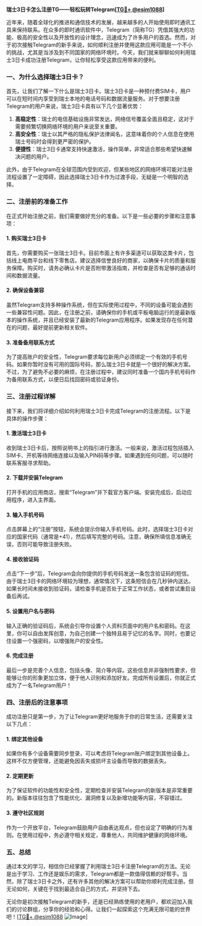 **瑞士3日卡怎么注册TG——轻松玩转Telegram[[TG💪+ @esim1088](https://t.me/s/esim1088)]**

近年来，随着全球化的推进和通信技术的发展，越来越多的人开始使用即时通讯工具来保持联系。在众多的即时通讯软件中，Telegram（简称TG）凭借其强大的功能、极高的安全性以及开放性的设计理念，迅速成为了许多用户的首选。然而，对于初次接触Telegram的新手来说，如何顺利注册并使用这款应用可能是一个不小的挑战，尤其是当涉及到不同国家的网络环境时。今天，我们就来聊聊如何利用瑞士3日卡成功注册Telegram，让你轻松享受这款应用带来的便利。

### 一、为什么选择瑞士3日卡？

首先，让我们了解一下什么是瑞士3日卡。瑞士3日卡是一种预付费SIM卡，用户可以在短时间内享受到瑞士本地的电话号码和数据流量服务。对于想要注册Telegram的用户来说，瑞士3日卡具有以下几个显著优势：

1. **高稳定性**：瑞士的电信基础设施非常发达，网络信号覆盖全面且稳定，这对于需要频繁切换网络环境的用户来说至关重要。
2. **高安全性**：瑞士以其严格的隐私保护法律闻名，这意味着你的个人信息在使用瑞士号码时会得到更严密的保护。
3. **便捷性**：瑞士3日卡通常支持快速激活，操作简单，非常适合那些希望快速解决问题的用户。

此外，由于Telegram在全球范围内受到欢迎，但某些地区的网络环境可能对注册流程设置了一定障碍，因此选择瑞士3日卡作为过渡手段，无疑是一个明智的选择。

### 二、注册前的准备工作

在正式开始注册之前，我们需要做好充分的准备。以下是一些必要的步骤和注意事项：

#### 1. 购买瑞士3日卡
首先，你需要购买一张瑞士3日卡。目前市面上有许多渠道可以获取这类卡片，包括线上电商平台和线下零售店。建议选择信誉良好的商家，以确保卡片的质量和服务保障。购买时，请务必确认卡片是否附带激活指南，并检查是否有足够的通话时间和数据流量。

#### 2. 确保设备兼容
虽然Telegram支持多种操作系统，但在实际使用过程中，不同的设备可能会遇到一些兼容性问题。因此，在注册之前，请确保你的手机或平板电脑运行的是最新版本的操作系统，并且已经安装了最新的Telegram应用程序。如果发现存在任何潜在的问题，最好提前更新相关软件。

#### 3. 准备备用联系方式
为了提高账户的安全性，Telegram要求每位新用户必须绑定一个有效的手机号码。如果你暂时没有可用的国际号码，那么瑞士3日卡就是一个很好的解决方案。不过，为了避免不必要的麻烦，在注册过程中，建议同时准备一个国内手机号码作为备用联系方式，以便日后找回密码或验证身份。

### 三、注册过程详解

接下来，我们将详细介绍如何利用瑞士3日卡完成Telegram的注册流程。以下是具体的操作步骤：

#### 1. 激活瑞士3日卡
收到瑞士3日卡后，按照说明书上的指引进行激活。一般来说，激活过程包括插入SIM卡、开机等待网络连接以及输入PIN码等步骤。如果遇到任何问题，可以随时联系客服寻求帮助。

#### 2. 下载并安装Telegram
打开手机的应用商店，搜索“Telegram”并下载官方客户端。安装完成后，启动应用程序，进入主界面。

#### 3. 输入手机号码
点击屏幕上的“注册”按钮，系统会提示你输入手机号码。此时，选择瑞士3日卡对应的国家代码（通常是+41），然后填写完整的号码。注意，确保所填信息准确无误，否则可能导致注册失败。

#### 4. 接收验证码
点击“下一步”后，Telegram会向你提供的手机号码发送一条包含验证码的短信。由于瑞士3日卡的网络环境较为理想，通常情况下，这条短信会在几秒钟内送达。如果长时间未接收到验证码，请检查手机是否处于正常工作状态，或者尝试重启设备后再试。

#### 5. 设置用户名与密码
输入正确的验证码后，系统会引导你设置个人资料页面中的用户名和密码。在这里，你可以自由发挥创意，为自己创建一个独特且易于记忆的名字。同时，也要记住设置一个强密码，以增强账户的安全性。

#### 6. 完成注册
最后一步是完善个人信息，包括头像、简介等内容。这些信息并非强制性要求，但能够让你的形象更加立体，便于他人识别和添加好友。完成所有设置后，你就正式成为了一名Telegram用户！

### 四、注册后的注意事项

成功注册只是第一步，为了让Telegram更好地服务于你的日常生活，还需要关注以下几点：

#### 1. 绑定其他设备
如果你有多个设备需要同步登录，可以考虑将Telegram账户绑定到其他设备上。这样不仅方便管理，还能避免因丢失或损坏主设备而导致的数据丢失。

#### 2. 定期更新
为了保证软件的功能性和安全性，定期检查并安装Telegram的新版本是非常重要的。新版本往往包含了性能优化、漏洞修复以及新增功能等内容，不容错过。

#### 3. 遵守社区规则
作为一个开放平台，Telegram鼓励用户自由表达观点，但也设定了明确的行为准则。在使用过程中，务必遵守相关规定，尊重他人，共同维护健康的网络环境。

### 五、总结

通过本文的学习，相信你已经掌握了利用瑞士3日卡注册Telegram的方法。无论是出于学习、工作还是娱乐的需求，Telegram都是一款值得信赖的好帮手。当然，除了瑞士3日卡之外，还有许多其他的解决方案可以帮助你顺利完成注册。但无论如何，关键在于找到最适合自己的方式，并坚持下去。

无论你是初次接触Telegram的新手，还是已经熟练使用的老用户，都欢迎加入我们的讨论群组，分享你的经验和心得。让我们一起探索这个充满无限可能的世界吧！[[TG💪+ @esim1088](https://t.me/s/esim1088) ![Image](https://i.postimg.cc/4NQfJmqS/Snipaste-2025-05-13-00-14-12.png)]